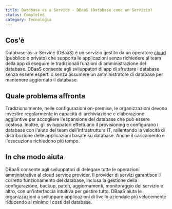 ```yaml
---
title: Database as a Service - DBaaS (Database come un Servizio)
status: Completed
category: Tecnologia
---
```


## Cos'è
Database-as-a-Service (DBaaS) è ​​un servizio gestito da un operatore [cloud](/it/cloud_computing/) (pubblico o privato) che supporta le applicazioni senza richiedere al team della app di eseguire le tradizionali funzioni di amministrazione del database. DBaaS consente agli sviluppatori di app di sfruttare i database senza essere esperti o senza assumere un amministratore di database per mantenere aggiornato il database.

## Quale problema affronta
Tradizionalmente, nelle configurazioni on-premise, le organizzazioni devono investire regolarmente in capacità di archiviazione e elaborazione aggiuntive per accogliere l'espansione del database che può essere costosa. Inoltre, gli sviluppatori effettuano il provisioning e configurano i database con l'aiuto dei team dell'infrastruttura IT, rallentando la velocità di distribuzione delle applicazioni basate su database. Anche il caricamento e l'esecuzione richiedono più tempo.

## In che modo aiuta
DBaaS consente agli sviluppatori di delegare tutte le operazioni amministrative al cloud service provider. Il provider di servizi garantisce il corretto funzionamento del database, inclusa la gestione della configurazione, backup, patch, aggiornamenti, monitoraggio del servizio e altro, con un'interfaccia intuitiva per gestire tutto. DBaaS aiuta le organizzazioni a sviluppare applicazioni di livello aziendale più velocemente riducendo al minimo i costi del database.
